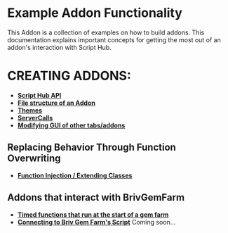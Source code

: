 # **Example Addon Functionality**
This Addon is a collection of examples on how to build addons. This documentation explains important concepts for getting the most out of an addon's interaction with Script Hub.

# **CREATING ADDONS:**  
* [**Script Hub API**](./API.md)
* [**File structure of an Addon**](./File_Structure.md)
* [**Themes**](./Themes.md)
* [**ServerCalls**](./ServerCalls.md)
* [**Modifying GUI of other tabs/addons**](./AddonsModifyingAddons.md)


## **Replacing Behavior Through Function Overwriting**
* [**Function Injection / Extending Classes**](./Injection.md)

## **Addons that interact with BrivGemFarm**  
  * [**Timed functions that run at the start of a gem farm**](./TimerScript.md)  
  * [**Connecting to Briv Gem Farm's Script**](./UsingCom.md) Coming soon...  

